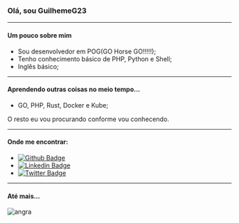 ### Olá, sou GuilhemeG23

___

#### Um pouco sobre mim

* Sou desenvolvedor em POG(GO Horse GO!!!!!);
* Tenho conhecimento básico de PHP, Python e Shell;
* Inglês básico;

___

#### Aprendendo outras coisas no meio tempo...

* GO, PHP, Rust, Docker e Kube;

O resto eu vou procurando conforme vou conhecendo. 

___

#### Onde me encontrar:

* [![Github Badge](https://img.shields.io/badge/-Github-000?style=flat-square&logo=Github&logoColor=white&link=https://github.com/guilhermeG23)](https://github.com/guilhermeG23/)
* [![Linkedin Badge](https://img.shields.io/badge/-LinkedIn-blue?style=flat-square&logo=Linkedin&logoColor=white&link=https://www.linkedin.com/in/guilherme-rodrigo-brechot-544a131b4/)](https://www.linkedin.com/in/guilherme-rodrigo-brechot-544a131b4/)
* [![Twitter Badge](https://img.shields.io/badge/-Twitter-1ca0f1?style=flat-square&labelColor=1ca0f1&logo=twitter&logoColor=white&link=https://twitter.com/GuilhermeTIB)](https://twitter.com/GuilhermeTIB)

____

#### Até mais...

![angra](https://static.wikia.nocookie.net/fategrandorder/images/6/63/Figure_107.png/revision/latest/top-crop/width/300/height/300?cb=20200331195954)
